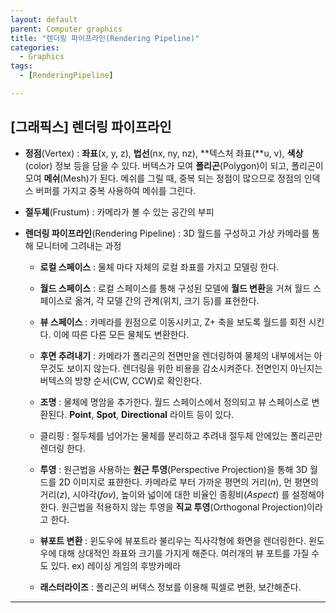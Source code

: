 ```yaml
---
layout: default
parent: Computer graphics
title: "렌더링 파이프라인(Rendering Pipeline)"
categories:
  - Graphics
tags:
  - [RenderingPipeline]

---
```


## [그래픽스] 렌더링 파이프라인

- **정점**(Vertex) :  **좌표**(x, y, z), **법선**(nx, ny, nz), **텍스처 좌표(**u, v), **색상**(color) 정보 등을 담을 수 있다. 버텍스가 모여 **폴리곤**(Polygon)이 되고, 폴리곤이 모여 **메쉬**(Mesh)가 된다. 메쉬를 그릴 때, 중복 되는 정점이 많으므로 정점의 인덱스 버퍼를 가지고 중복 사용하여 메쉬를 그린다.

- **절두체**(Frustum) : 카메라가 볼 수 있는 공간의 부피
- **렌더링 파이프라인**(Rendering Pipeline) : 3D 월드를 구성하고 가상 카메라를 통해 모니터에 그려내는 과정
  - **로컬 스페이스** : 물체 마다 자체의 로컬 좌표를 가지고 모델링 한다.
  
  - **월드 스페이스** : 로컬 스페이스를 통해 구성된 모델에 **월드 변환**을 거쳐 월드 스페이스로 옮겨, 각 모델 간의 관계(위치, 크기 등)를 표현한다.
  
  - **뷰 스페이스** : 카메라를 원점으로 이동시키고, Z+ 축을 보도록 월드를 회전 시킨다. 이에 따른 다른 모든 물체도 변환한다.
  
  - **후면 추려내기** : 카메라가 폴리곤의 전면만을 렌더링하여 물체의 내부에서는 아무것도 보이지 않는다. 렌더링을 위한 비용을 감소시켜준다. 전면인지 아닌지는 버텍스의 방향 순서(CW, CCW)로 확인한다.
  
  - **조명** : 물체에 명암을 추가한다. 월드 스페이스에서 정의되고 뷰 스페이스로 변환된다. **Point**, **Spot**, **Directional** 라이트 등이 있다.
  - 클리핑 : 절두체를 넘어가는 물체를 분리하고 추려내 절두체 안에있는 폴리곤만 렌더링 한다.
  - **투영** : 원근법을 사용하는 **원근 투영**(Perspective Projection)을 통해 3D 월드를 2D 이미지로 표햔한다. 카메라로 부터 가까운 평면의 거리(*n*), 먼 평면의 거리(*z*), 시야각(*fov*), 높이와 넓이에 대한 비율인 종횡비(*Aspect*) 를 설정해야한다. 원근법을 적용하지 않는 투영을 **직교 투영**(Orthogonal Projection)이라고 한다.
  - **뷰포트 변환** : 윈도우에 뷰포트라 불리우는 직사각형에 화면을 렌더링한다. 윈도우에 대해 상대적인 좌표와 크기를 가지게 해준다. 여러개의 뷰 포트를 가질 수도 있다. ex) 레이싱 게임의 후방카메라
  - **래스터라이즈** : 폴리곤의 버텍스 정보를 이용해 픽셀로 변환, 보간해준다.

---

  